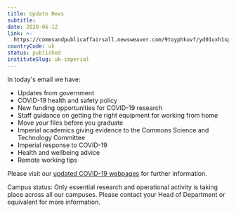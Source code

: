 ```yaml
---
title: Update News
subtitle: 
date: 2020-06-12
link: >-
  https://commsandpublicaffairsall.newsweaver.com/9toyphkuvf/yd01uxh1xpk
countryCode: uk
status: published
instituteSlug: uk-imperial
---
```

In today's email we have: 

  * Updates from government
  * COVID-19 health and safety policy
  * New funding opportunities for COVID-19 research
  * Staff guidance on getting the right equipment for working from home
  * Move your files before you graduate
  * Imperial academics giving evidence to the Commons Science and Technology Committee
  * Imperial response to COVID-19
  * Health and wellbeing advice
  * Remote working tips



Please visit our [updated COVID-19 webpages](https://commsandpublicaffairsall.newsweaver.com/9toyphkuvf/vbje74mdmdr/external?a=5&p=4837503&t=3152836) for further information.    

 

Campus status: Only essential research and operational activity is taking place across all our campuses. Please contact your Head of Department or equivalent for more information. 
